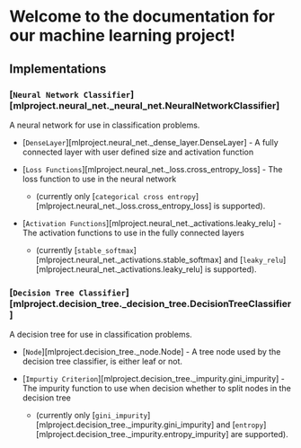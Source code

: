 # Welcome to the documentation for our machine learning project!

## Implementations

### [`Neural Network Classifier`][mlproject.neural_net._neural_net.NeuralNetworkClassifier]
A neural network for use in classification problems.

* [`DenseLayer`][mlproject.neural_net._dense_layer.DenseLayer] - A fully connected layer with user defined size and activation function

* [`Loss Functions`][mlproject.neural_net._loss.cross_entropy_loss] - The loss function to use in the neural network
    * (currently only [`categorical cross entropy`][mlproject.neural_net._loss.cross_entropy_loss] is supported).
  
* [`Activation Functions`][mlproject.neural_net._activations.leaky_relu] - The activation functions to use in the fully connected layers
    * (currently [`stable_softmax`][mlproject.neural_net._activations.stable_softmax] and [`leaky_relu`][mlproject.neural_net._activations.leaky_relu] is supported).

### [`Decision Tree Classifier`][mlproject.decision_tree._decision_tree.DecisionTreeClassifier]
A decision tree for use in classification problems.

* [`Node`][mlproject.decision_tree._node.Node] - A tree node used by the decision tree classifier, is either leaf or not.

* [`Impurtiy Criterion`][mlproject.decision_tree._impurity.gini_impurity] - The impurity function to use when decision whether to split nodes in the decision tree 
    * (currently only  [`gini_impurity`][mlproject.decision_tree._impurity.gini_impurity] and  [`entropy`][mlproject.decision_tree._impurity.entropy_impurity] are supported).
  